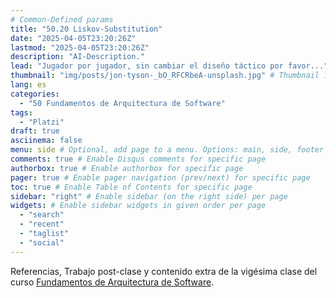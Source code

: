 ```yaml
---
# Common-Defined params
title: "50.20 Liskov-Substitution"
date: "2025-04-05T23:20:26Z"
lastmod: "2025-04-05T23:20:26Z"
description: "AI-Description."
lead: "Jugador por jugador, sin cambiar el diseño táctico por favor..." # Lead text
thumbnail: "img/posts/jon-tyson-_bO_RFCRbeA-unsplash.jpg" # Thumbnail image
lang: es
categories:
  - "50 Fundamentos de Arquitectura de Software"
tags:
  - "Platzi"
draft: true
asciinema: false
menu: side # Optional, add page to a menu. Options: main, side, footer
comments: true # Enable Disqus comments for specific page
authorbox: true # Enable authorbox for specific page
pager: true # Enable pager navigation (prev/next) for specific page
toc: true # Enable Table of Contents for specific page
sidebar: "right" # Enable sidebar (on the right side) per page
widgets: # Enable sidebar widgets in given order per page
  - "search"
  - "recent"
  - "taglist"
  - "social"
---
```


Referencias, Trabajo post-clase y contenido extra de la vigésima clase del curso [Fundamentos de Arquitectura de Software](https://platzi.com/). 

<!--more-->

